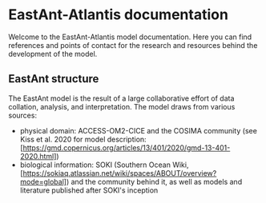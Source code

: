# EastAnt-Atlantis documentation
Welcome to the EastAnt-Atlantis model documentation. Here you can find references and points of contact for the research and resources behind the development of the model.

## EastAnt structure
The EastAnt model is the result of a large collaborative effort of data collation, analysis, and interpretation. The model draws from various sources:
- physical domain: ACCESS-OM2-CICE and the COSIMA community (see Kiss et al. 2020 for model description: [https://gmd.copernicus.org/articles/13/401/2020/gmd-13-401-2020.html])
- biological information: SOKI (Southern Ocean Wiki, [https://sokiaq.atlassian.net/wiki/spaces/ABOUT/overview?mode=global]) and the community behind it, as well as models and literature published after SOKI's inception
